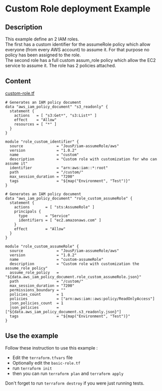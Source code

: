 # Custom Role deployment Example
## Description
This example define an 2 IAM roles.  
The first has a custom identifier for the assumeRole policy which allow everyone (from every AWS account) to assume it. For that purpose no policy has been assigned to the role.  
The second role has a full custom assum_role policy which allow the EC2 service to assume it. The role has 2 policies attached.  

## Content
[custom-role.tf](custom-role.tf)
```
# Generates an IAM policy document
data "aws_iam_policy_document" "s3_readonly" {
  statement {
    actions   = [ "s3:Get*", "s3:List*" ]
    effect    = "Allow"
    resources = [ "*" ]
  }
}

module "role_custom_identifier" {
  source               = "JousP/iam-assumeRole/aws"
  version              = "1.0.2"
  name                 = "custom"
  description          = "Custom role with customization for who can assume it"
  identifier           = "arn:aws:iam::*:root"
  path                 = "/custom/"
  max_session_duration = "7200"
  tags                 = "${map("Environment", "Test")}"
}

# Generates an IAM policy document
data "aws_iam_policy_document" "role_custom_assumeRole" {
  statement {
    actions       = [ "sts:AssumeRole" ]
    principals {
      type        = "Service"
      identifiers = [ "ec2.amazonaws.com" ]
    }
    effect        = "Allow"
  }
}

module "role_custom_assumeRole" {
  source               = "JousP/iam-assumeRole/aws"
  version              = "1.0.2"
  name                 = "custom-assumeRole"
  description          = "Custom role with customization the assume_role policy"
  assume_role_policy   = "${data.aws_iam_policy_document.role_custom_assumeRole.json}"
  path                 = "/custom/"
  max_session_duration = "7200"
  permissions_boundary = ""
  policies_count       = 1
  policies             = ["arn:aws:iam::aws:policy/ReadOnlyAccess"]
  json_policies_count  = 1
  json_policies        = ["${data.aws_iam_policy_document.s3_readonly.json}"]
  tags                 = "${map("Environment", "Test")}"
}
```

## Use the example
Follow these instruction to use this example :  
- Edit the `terraform.tfvars` file
- Optionally edit the `basic-role.tf`
- run `terraform init`
- then you can run `terraform plan` and `terraform apply`

Don't forget to run `terraform destroy` if you were just running tests.